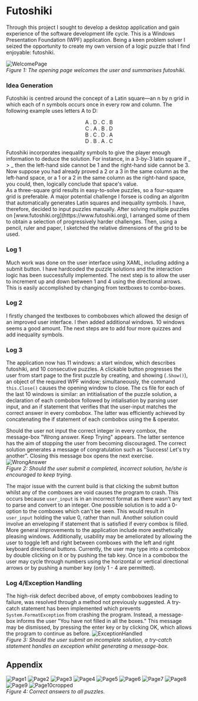 # Futoshiki
Through this project I sought to develop a desktop application and gain experience of the software development life cycle. This is a Windows Presentation Foundation (WPF) application. Being a keen problem solver I seized the opportunity to create my own version of a logic puzzle that I find enjoyable: futoshiki.

![WelcomePage](https://user-images.githubusercontent.com/54633579/71023097-f0602600-20f9-11ea-97b0-ae21fd2e9b7e.png)  
*Figure 1: The opening page welcomes the user and summarises futoshiki.*

### Idea Generation
Futoshiki is centred around the concept of a Latin square—an n by n grid in which each of n symbols occurs once in every row and column. The following example uses letters A to D:  
<p align="center">A . D . C . B<br>  
C . A . B . D<br>  
B . C . D . A<br>  
D . B . A . C</p>     
Futoshiki incorporates inequality symbols to give the player enough information to deduce the solution. For instance, in a 3-by-3 latin square if _ > _ then the left-hand side cannot be 1 and the right-hand side cannot be 3. Now suppose you had already proved a 2 or a 3 in the same column as the left-hand space, or a 1 or a 2 in the same column as the right-hand space, you could, then, logically conclude that space's value.
<br>As a three-square grid results in easy-to-solve puzzles, so a four-square grid is preferable. A major potential challenge I forsee is coding an algoritm that automatically generates Latin squares and inequality symbols. I have, therefore, decided to input puzzles manually. After solving multiple puzzles on [www.futoshiki.org](https://www.futoshiki.org), I arranged some of them to obtain a selection of progressively harder challenges. Then, using a pencil, ruler and paper, I sketched the relative dimensions of the grid to be used.
                  
### Log 1
Much work was done on the user interface using XAML, including adding a submit button. I have hardcoded the puzzle solutions and the interaction logic has been successfully implemented. The next step is to allow the user to increment up and down between 1 and 4 using the directional arrows. This is easily accomplished by changing from textboxes to combo-boxes.
      
### Log 2
I firstly changed the textboxes to comboboxes which allowed the design of an improved user interface. I then added additional windows. 10 windows seems a good amount. The next steps are to add four more quizzes and add inequality symbols.
      
### Log 3
The application now has 11 windows: a start window, which describes futoshiki, and 10 consecutive puzzles. A clickable button progresses the user from start page to the first puzzle by creating, and showing (`.Show()`), an object of the required WPF window; simultaneously, the command `this.Close()` causes the opening window to close. The cs file for each of the last 10 windows is similar: an intitialisation of the puzzle solution, a declaration of each combobox followed by intialisation by parsing user input, and an if statement that verifies that the user-input matches the correct answer in every combobox. The latter was efficiently achieved by concatenating the if statement of each combobox using the & operator.
      
Should the user not input the correct integer in every combox, the message-box "Wrong answer. Keep Trying" appears. The latter sentence has the aim of stopping the user from becoming discouraged. The correct solution generates a message of congratulation such as "Success! Let's try another". Closing this message box opens the next exercise.
![WrongAnswer](https://user-images.githubusercontent.com/54633579/71023368-7f6d3e00-20fa-11ea-9123-549597975148.png)  
*Figure 2: Should the user submit a completed, incorrect solution, he/she is encouraged to keep trying.*

The major issue with the current build is that clicking the submit button whilst any of the comboxes are void causes the program to crash. This occurs because `user_input` is in an incorrect format as there wasn't any text to parse and convert to an integer. One possible solution is to add a 0-option to the comboxes which can't be seen. This would result in `user_input` holding the value 0, rather than null. Another solution could involve an enveloping if statement that is satisfied if every combox is filled. More general improvements to the application include more aesthetically pleasing windows. Additionally, usability may be ameliorated by allowing the user to toggle left and right between comboxes with the left and right keyboard directional buttons. Currently, the user may type into a combobox by double clicking on it or by pushing the tab key. Once in a combobox the user may cycle through numbers using the horizontal or vertical directional arrows or by pushing a number key (only 1 - 4 are permitted).

### Log 4/Exception Handling
The high-risk defect decribed above, of empty comboboxes leading to failure, was resolved through a method not previously suggested. A try-catch statement has been implemented which prevents `System.FormatException` from crashing the program. Instead, a message-box informs the user "You have not filled in all the boxes." This message may be dismissed, by pressing the enter key or by clicking OK, which allows the program to continue as before.
![ExceptionHandled](https://user-images.githubusercontent.com/54633579/71023664-205bf900-20fb-11ea-89a9-8f73686c34bb.png)  
*Figure 3: Should the user submit an incomplete solution, a try-catch statement handles an exception whilst generating a message-box.*

## Appendix
![Page1](https://user-images.githubusercontent.com/54633579/71072283-10352f80-2176-11ea-818e-6018be833668.png)
![Page2](https://user-images.githubusercontent.com/54633579/71072310-217e3c00-2176-11ea-951e-7fd2576837fb.png)
![Page3](https://user-images.githubusercontent.com/54633579/71072327-2b07a400-2176-11ea-8bd3-367ad6235ef2.png)
![Page4](https://user-images.githubusercontent.com/54633579/71072649-da447b00-2176-11ea-95bd-1f1c47ed9ff1.png)
![Page5](https://user-images.githubusercontent.com/54633579/71072705-f21bff00-2176-11ea-96d3-79636a48acfb.png)
![Page6](https://user-images.githubusercontent.com/54633579/71072729-ff38ee00-2176-11ea-8624-f510e12409a8.png)
![Page7](https://user-images.githubusercontent.com/54633579/71072767-1081fa80-2177-11ea-8aa5-17be99bfccad.png)
![Page8](https://user-images.githubusercontent.com/54633579/71072793-1a0b6280-2177-11ea-9fe6-abe876ca2816.png)
![Page9](https://user-images.githubusercontent.com/54633579/71072805-21327080-2177-11ea-963d-9ab41415b5ab.png)
![Page10cropped](https://user-images.githubusercontent.com/54633579/71082295-c0139880-2188-11ea-8fdb-aaed229345dc.png)  
*Figure 4: Correct answers to all puzzles.*

